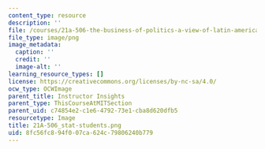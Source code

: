 ```yaml
---
content_type: resource
description: ''
file: /courses/21a-506-the-business-of-politics-a-view-of-latin-america-spring-2014/8fc56fc894f007ca624c79806240b779_21A-506_stat-students.png
file_type: image/png
image_metadata:
  caption: ''
  credit: ''
  image-alt: ''
learning_resource_types: []
license: https://creativecommons.org/licenses/by-nc-sa/4.0/
ocw_type: OCWImage
parent_title: Instructor Insights
parent_type: ThisCourseAtMITSection
parent_uid: c74854e2-c1e6-4792-73e1-cba8d620dfb5
resourcetype: Image
title: 21A-506_stat-students.png
uid: 8fc56fc8-94f0-07ca-624c-79806240b779
---
```

